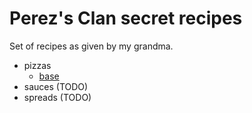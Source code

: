 # Perez's Clan secret recipes

Set of recipes as given by my grandma.

- pizzas
  - [base](./pizzas/base.md)
- sauces (TODO)
- spreads (TODO)
